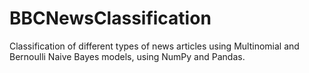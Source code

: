 # BBCNewsClassification
Classification of different types of news articles using Multinomial and Bernoulli Naive Bayes models, using NumPy and Pandas.
